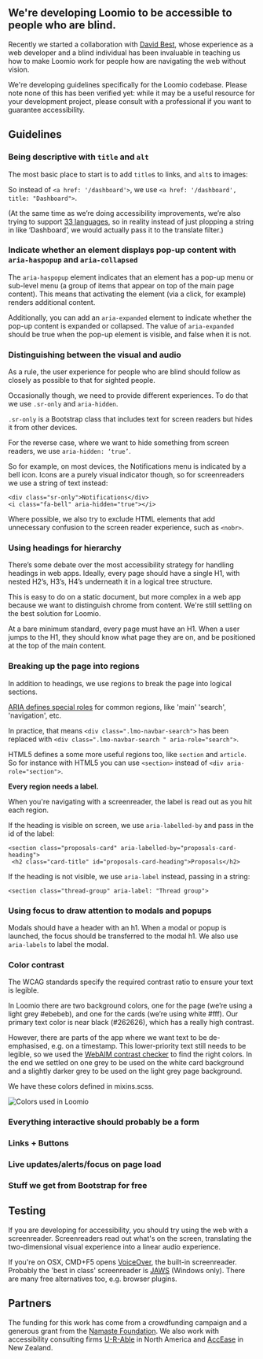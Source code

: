 ## We're developing Loomio to be accessible to people who are blind.

Recently we started a collaboration with [David Best](http://davidbest.ca/), whose experience as a web developer and a blind individual has been invaluable in teaching us how to make Loomio work for people how are navigating the web without vision.

We're developing guidelines specifically for the Loomio codebase. Please note none of this has been verified yet: while it may be a useful resource for your development project, please consult with a professional if you want to guarantee accessibility.

## Guidelines

###  Being descriptive with `title` and `alt`

The most basic place to start is to add `title`s to links, and `alt`s to images:

So instead of `<a href: '/dashboard'>`, we use `<a href: '/dashboard', title: "Dashboard">`.

(At the same time as we’re doing accessibility improvements, we’re also trying to support [33 languages](https://www.loomio.org/translation), so in reality instead of just plopping a string in like ‘Dashboard’, we would actually pass it to the translate filter.)

### Indicate whether an element displays pop-up content with `aria-haspopup` and `aria-collapsed`

The `aria-haspopup` element indicates that an element has a pop-up menu or sub-level menu (a group of items that appear on top of the main page content). This means that activating the element (via a click, for example) renders additional content.

Additionally, you can add an `aria-expanded` element to indicate whether the pop-up content is expanded or collapsed. The value of `aria-expanded` should be true when the pop-up element is visible, and false when it is not.

### Distinguishing between the visual and audio

As a rule, the user experience for people who are blind should follow as closely as possible to that for sighted people.

Occasionally though, we need to provide different experiences. To do that we use `.sr-only` and `aria-hidden`.

`.sr-only` is a Bootstrap class that includes text for screen readers but hides it from other devices.

For the reverse case, where we want to hide something from screen readers, we use `aria-hidden: ‘true’`.

So for example, on most devices, the Notifications menu is indicated by a bell icon. Icons are a purely visual indicator though, so for screenreaders we use a string of text instead:

```
<div class="sr-only">Notifications</div>
<i class="fa-bell" aria-hidden="true"></i>
```

Where possible, we also try to exclude HTML elements that add unnecessary confusion to the screen reader experience, such as `<nobr>`.

### Using headings for hierarchy

There’s some debate over the most accessibility strategy for handling headings in web apps. Ideally, every page should have a single H1, with nested H2’s, H3’s, H4’s underneath it in a logical tree structure.

This is easy to do on a static document, but more complex in a web app because we want to distinguish chrome from content. We're still settling on the best solution for Loomio.

At a bare minimum standard, every page must have an H1. When a user jumps to the H1, they should know what page they are on, and be positioned at the top of the main content.

### Breaking up the page into regions

In addition to headings, we use regions to break the page into logical sections.

[ARIA defines special roles](http://www.webteacher.ws/2010/10/14/aria-roles-101/) for common regions, like 'main' 'search', 'navigation', etc.

In practice, that means `<div class=".lmo-navbar-search">` has been replaced with `<div class=".lmo-navbar-search
" aria-role="search">`.

HTML5 defines a some more useful regions too, like `section` and `article`. So for instance with HTML5 you can use `<section>` instead of `<div aria-role="section">`.

**Every region needs a label.**

When you're navigating with a screenreader, the label is read out as you hit each region.

If the heading is visible on screen, we use `aria-labelled-by` and pass in the id of the label:

```
<section class="proposals-card" aria-labelled-by="proposals-card-heading">
 <h2 class="card-title" id="proposals-card-heading">Proposals</h2>
```

If the heading is not visible, we use `aria-label` instead, passing in a string:

`<section class="thread-group" aria-label: "Thread group">`

### Using focus to draw attention to modals and popups

Modals should have a header with an h1. When a modal or popup is launched, the focus should be transferred to the modal h1. We also use `aria-labels` to label the modal.

### Color contrast

The WCAG standards specify the required contrast ratio to ensure your text is legible.

In Loomio there are two background colors, one for the page (we’re using a light grey #ebebeb), and one for the cards (we’re using white #fff). Our primary text color is near black (#262626), which has a really high contrast.

However, there are parts of the app where we want text to be de-emphasised, e.g. on a timestamp. This lower-priority text still needs to be legible, so we used the [WebAIM contrast checker](http://webaim.org/resources/contrastchecker/) to find the right colors. In the end we settled on one grey to be used on the white card background and a slightly darker grey to be used on the light grey page background.

We have these colors defined in mixins.scss.

![Colors used in Loomio](http://i.imgur.com/dRFmrET.png)

### Everything interactive should probably be a form
### Links + Buttons
### Live updates/alerts/focus on page load
### Stuff we get from Bootstrap for free

## Testing

If you are developing for accessibility, you should try using the web with a screenreader. Screenreaders read out what's on the screen, translating the two-dimensional visual experience into a linear audio experience.

If you're on OSX, CMD+F5 opens [VoiceOver](https://www.apple.com/nz/accessibility/osx/voiceover/), the built-in screenreader. Probably the 'best in class' screenreader is [JAWS](http://www.freedomscientific.com/Products/Blindness/JAWS) (Windows only). There are many free alternatives too, e.g. browser plugins.
## Partners

The funding for this work has come from a crowdfunding campaign and a generous grant from the [Namaste Foundation](http://www.namaste.org/blog/collaborative-decision-making-with-loomio). We also work with accessibility consulting firms [U-R-Able](http://u-r-able.com) in North America and [AccEase](http://www.accease.com/) in New Zealand.
